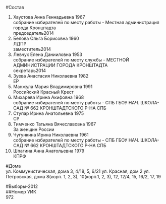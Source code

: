 #Состав  
1. Хаустова Анна Геннадьевна 1967  
    собрание избирателей по месту работы - Местная администрация города Кронштадта  
    председатель2014  
2. Белова Ольга Борисовна 1960  
    ЛДПР  
    заместитель2014  
3. Левчук Елена Данииловна 1953  
    собрание избирателей по месту службы - МЕСТНОЙ АДМИНИСТРАЦИИ ГОРОДА КРОНШТАДТА  
    секретарь2014  
4. Зуева Анастасия Николаевна 1982  
    ЕР  
5. Манжула Мария Владимировна 1991  
    Российский Красный Крест  
6. Михарева Ирина Акифовна 1968  
    собрание избирателей по месту работы - СПБ ГБОУ НАЧ. ШКОЛА- САД № 662 КРОНШТАДТСКОГО Р-НА СПБ  
7. Ступар Ирина Анатольевна 1975  
    СР  
8. Тимченко Татьяна Вячеславовна 1967  
    За женщин России  
9. Чугункина Ирина Николаевна 1961  
    собрание избирателей по месту работы - СПБ ГБОУ НАЧ. ШКОЛА- САД № 662 КРОНШТАДТСКОГО Р-НА СПБ  
10. Шпагина Анна Анатольевна 1979  
    КПРФ  

#Дома  
ул. Коммунистическая, дома 3, 4/18, 5, 6/21 ул. Красная, дом 2 ул. Петровская, дома 8(корп. 1, 2, 3), 10(корп.1, 2, 3), 12, 12/4, 15, 16/2, 17, 19  
  
#Выборы-2012  
##Номер УИК  
972  
